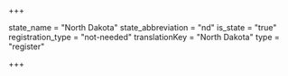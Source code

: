 +++

state_name = "North Dakota"
state_abbreviation = "nd"
is_state = "true"
registration_type = "not-needed"
translationKey = "North Dakota"
type = "register"

+++